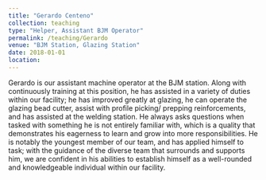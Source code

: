 ```yaml
---
title: "Gerardo Centeno"
collection: teaching
type: "Helper, Assistant BJM Operator"
permalink: /teaching/Gerardo
venue: "BJM Station, Glazing Station"
date: 2018-01-01
location:
---
```

Gerardo is our assistant machine operator at the BJM station. Along with continuously training at this position, he has assisted in a variety of duties within our facility; he has improved greatly at glazing, he can operate the glazing bead cutter, assist with profile picking/ prepping reinforcements, and has assisted at the welding station. He always asks questions when tasked with something he is not entirely familiar with, which is a quality that demonstrates his eagerness to learn and grow into more responsibilities. He is notably the youngest member of our team, and has applied himself to task; with the guidance of the diverse team that surrounds and supports him, we are confident in his abilities to establish himself as a well-rounded and knowledgeable individual within our facility.    
